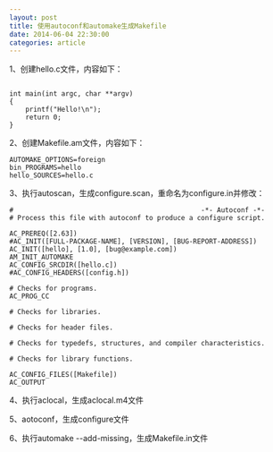 ```yaml
---
layout: post
title: 使用autoconf和automake生成Makefile
date: 2014-06-04 22:30:00
categories: article
---
```


1、创建hello.c文件，内容如下：
```#include <stdio.h>

int main(int argc, char **argv)
{
    printf("Hello!\n");
    return 0;
}
```

2、创建Makefile.am文件，内容如下：
```
AUTOMAKE_OPTIONS=foreign 
bin_PROGRAMS=hello 
hello_SOURCES=hello.c
```

3、执行autoscan，生成configure.scan，重命名为configure.in并修改：
```
#                                               -*- Autoconf -*-
# Process this file with autoconf to produce a configure script.

AC_PREREQ([2.63])
#AC_INIT([FULL-PACKAGE-NAME], [VERSION], [BUG-REPORT-ADDRESS])
AC_INIT([hello], [1.0], [bug@example.com])
AM_INIT_AUTOMAKE
AC_CONFIG_SRCDIR([hello.c])
#AC_CONFIG_HEADERS([config.h])

# Checks for programs.
AC_PROG_CC

# Checks for libraries.

# Checks for header files.

# Checks for typedefs, structures, and compiler characteristics.

# Checks for library functions.

AC_CONFIG_FILES([Makefile])
AC_OUTPUT
```

4、执行aclocal，生成aclocal.m4文件

5、aotoconf，生成configure文件

6、执行automake --add-missing，生成Makefile.in文件
